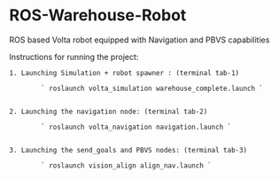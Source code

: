 # ROS-Warehouse-Robot
ROS based Volta robot equipped with Navigation and PBVS capabilities


Instructions for running the project: 

	1. Launching Simulation + robot spawner : (terminal tab-1)

			` roslaunch volta_simulation warehouse_complete.launch `


	2. Launching the navigation node: (terminal tab-2) 

			` roslaunch volta_navigation navigation.launch `
			

	3. Launching the send_goals and PBVS nodes: (terminal tab-3)

			` roslaunch vision_align align_nav.launch `
